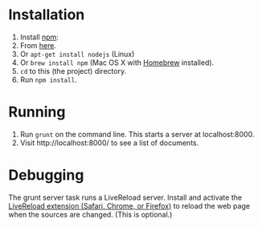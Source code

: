# Installation

1. Install [npm][npm]:
  1. From [here][npm download].
  2. Or `apt-get install nodejs` (Linux)
  3. Or `brew install npm` (Mac OS X with [Homebrew][homebrew] installed).
2. `cd` to this (the project) directory.
3. Run `npm install`.

# Running

1. Run `grunt` on the command line. This starts a server at localhost:8000.
2. Visit http://localhost:8000/ to see a list of documents.

# Debugging

The grunt server task runs a LiveReload server.
Install and activate the [LiveReload extension (Safari, Chrome, or Firefox)][LiveReload extensions] to reload the web page when the sources are changed.
(This is optional.)

[npm]: https://npmjs.org/
[npm download]: http://nodejs.org/download/
[homebrew]: http://brew.sh/
[LiveReload]: http://livereload.com/
[LiveReload extensions]: http://feedback.livereload.com/knowledgebase/articles/86242-how-do-i-install-and-use-the-browser-extensions-
